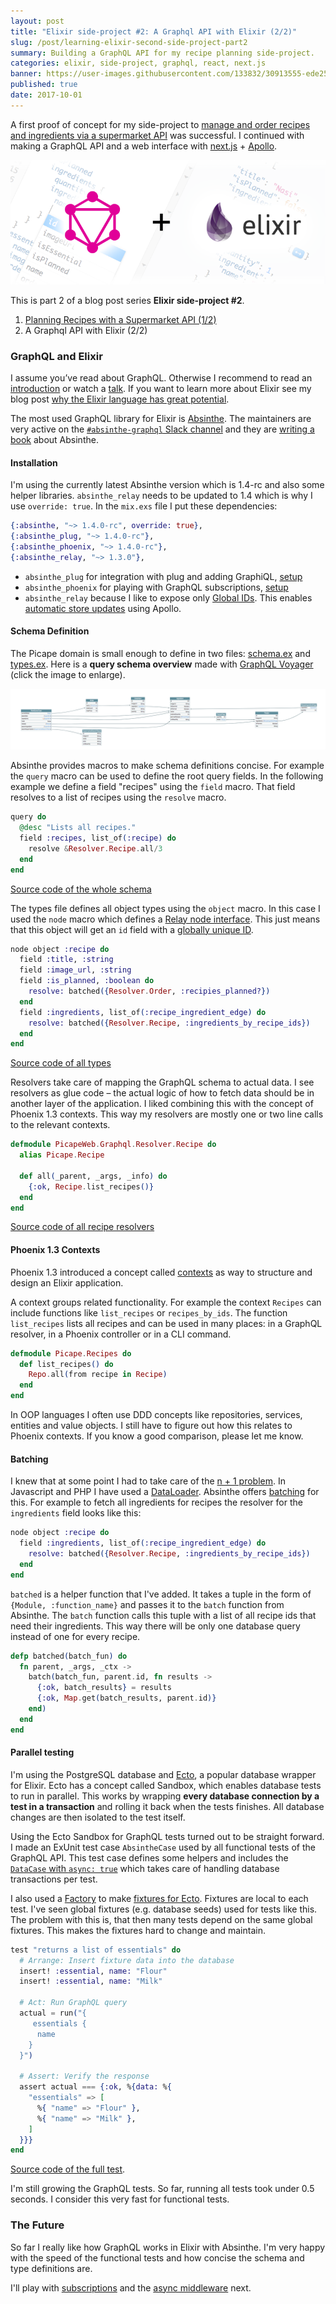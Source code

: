 ```yaml
---
layout: post
title: "Elixir side-project #2: A Graphql API with Elixir (2/2)"
slug: /post/learning-elixir-second-side-project-part2
summary: Building a GraphQL API for my recipe planning side-project.
categories: elixir, side-project, graphql, react, next.js
banner: https://user-images.githubusercontent.com/133832/30913555-ede256ac-a390-11e7-8f3a-b8e70b00e702.png
published: true
date: 2017-10-01
---
```


A first proof of concept for my side-project to [manage and order recipes and ingredients via a supermarket API](/post/learning-elixir-second-side-project-part1) was successful. I continued with making a GraphQL API and a web interface with [next.js](https://github.com/zeit/next.js) + [Apollo](https://www.apollodata.com).

![GraphQL and Elixir](./elixir-with-graphql.png)

This is part 2 of a blog post series **Elixir side-project #2**.

1. [Planning Recipes with a Supermarket API (1/2)](/post/learning-elixir-second-side-project-part1)
2. A Graphql API with Elixir (2/2)

### GraphQL and Elixir

I assume you’ve read about GraphQL. Otherwise I recommend to read an [introduction](http://graphql.org) or watch a [talk](https://www.youtube.com/watch?v=WQLzZf34FJ8). If you want to learn more about Elixir see my blog post [why the Elixir language has great potential](/post/why-elixir-has-great-potential).

The most used GraphQL library for Elixir is [Absinthe](http://absinthe-graphql.org). The maintainers are very active on the
[`#absinthe-graphql` Slack channel](https://elixir-slackin.herokuapp.com/) and they are [writing a book](https://pragprog.com/book/wwgraphql/craft-graphql-apis-in-elixir-with-absinthe) about Absinthe.

#### Installation

I'm using the currently latest Absinthe version which is 1.4-rc and also some helper libraries. `absinthe_relay` needs to be updated to 1.4 which is why I use `override: true`. In the `mix.exs` file I put these dependencies:

```elixir
{:absinthe, "~> 1.4.0-rc", override: true},
{:absinthe_plug, "~> 1.4.0-rc"},
{:absinthe_phoenix, "~> 1.4.0-rc"},
{:absinthe_relay, "~> 1.3.0"},
```

- `absinthe_plug` for integration with plug and adding GraphiQL, [setup](https://github.com/absinthe-graphql/absinthe_plug#graphiql)
- `absinthe_phoenix` for playing with GraphQL subscriptions, [setup](https://github.com/absinthe-graphql/absinthe_phoenix)
- `absinthe_relay` because I like to expose only [Global IDs](https://facebook.github.io/relay/docs/graphql-object-identification.html). This enables [automatic store updates](http://dev.apollodata.com/react/cache-updates.html#normalization) using Apollo.

#### Schema Definition

The Picape domain is small enough to define in two files: [schema.ex](https://github.com/adri/picape/blob/master/lib/picape_web/graphql/schema.ex) and [types.ex](https://github.com/adri/picape/blob/master/lib/picape_web/graphql/types.ex). Here is a **query schema overview** made with [GraphQL Voyager](https://apis.guru/graphql-voyager/) (click the image to enlarge).

[![Picape GraphQL Schema overview](./picape-graphql-schema.png)](https://user-images.githubusercontent.com/133832/31045265-f7c5d918-a5df-11e7-9c28-88ee5d738fa7.png)

Absinthe provides macros to make schema definitions concise. For example the `query` macro can be used to define the root query fields. In the following example we define a field "recipes" using the `field` macro. That field resolves to a list of recipes using the `resolve` macro.

```elixir
query do
  @desc "Lists all recipes."
  field :recipes, list_of(:recipe) do
    resolve &Resolver.Recipe.all/3
  end
end
```

[Source code of the whole schema](https://github.com/adri/picape/blob/master/lib/picape_web/graphql/schema.ex)

The types file defines all object types using the `object` macro. In this case I used the `node` macro which defines a [Relay node interface](https://facebook.github.io/relay/graphql/objectidentification.htm#sec-Node-Interface). This just means that this object will get an `id` field with a [globally unique ID](https://facebook.github.io/relay/docs/graphql-object-identification.html).

```elixir
node object :recipe do
  field :title, :string
  field :image_url, :string
  field :is_planned, :boolean do
    resolve: batched({Resolver.Order, :recipies_planned?})
  end
  field :ingredients, list_of(:recipe_ingredient_edge) do
    resolve: batched({Resolver.Recipe, :ingredients_by_recipe_ids})
  end
end
```

[Source code of all types](https://github.com/adri/picape/blob/master/lib/picape_web/graphql/types.ex)

Resolvers take care of mapping the GraphQL schema to actual data. I see resolvers as glue code – the actual logic of how to fetch data should be in another layer of the application. I liked combining this with the concept of Phoenix 1.3 contexts. This way my resolvers are mostly one or two line calls to the relevant contexts.

```elixir
defmodule PicapeWeb.Graphql.Resolver.Recipe do
  alias Picape.Recipe

  def all(_parent, _args, _info) do
    {:ok, Recipe.list_recipes()}
  end
end
```

[Source code of all recipe resolvers](https://github.com/adri/picape/blob/master/lib/picape_web/graphql/resolver/recipe.ex)

#### Phoenix 1.3 Contexts

Phoenix 1.3 introduced a concept called [contexts](https://hexdocs.pm/phoenix/contexts.html#thinking-about-design) as way to structure and design an Elixir application.

A context groups related functionality. For example the context `Recipes` can include functions like `list_recipes` or `recipes_by_ids`. The function `list_recipes` lists all recipes and can be used in many places: in a GraphQL resolver, in a Phoenix controller or in a CLI command.

```elixir
defmodule Picape.Recipes do
  def list_recipes() do
    Repo.all(from recipe in Recipe)
  end
end
```

In OOP languages I often use DDD concepts like repositories, services, entities and value objects. I still have to figure out how this relates to Phoenix contexts. If you know a good comparison, please let me know.

#### Batching

I knew that at some point I had to take care of the [n + 1 problem](https://secure.phabricator.com/book/phabcontrib/article/n_plus_one/). In Javascript and PHP I have used a [DataLoader](https://github.com/facebook/dataloader). Absinthe offers [batching](http://absinthe-graphql.org/guides/ecto-best-practices/) for this. For example to fetch all ingredients for recipes the resolver for the `ingredients` field looks like this:

```elixir
node object :recipe do
  field :ingredients, list_of(:recipe_ingredient_edge) do
    resolve: batched({Resolver.Recipe, :ingredients_by_recipe_ids})
  end
end
```

`batched` is a helper function that I've added. It takes a tuple in the form of `{Module, :function_name}` and passes it to the `batch` function from Absinthe. The `batch` function calls this tuple with a list of all recipe ids that need their ingredients. This way there will be only one database query instead of one for every recipe.

```elixir
defp batched(batch_fun) do
  fn parent, _args, _ctx ->
    batch(batch_fun, parent.id, fn results ->
      {:ok, batch_results} = results
      {:ok, Map.get(batch_results, parent.id)}
    end)
  end
end
```

#### Parallel testing

I'm using the PostgreSQL database and [Ecto](https://github.com/elixir-ecto/ecto), a popular database wrapper for Elixir. Ecto has a concept called Sandbox, which enables database tests to run in parallel. This works by wrapping **every database connection by a test in a transaction** and rolling it back when the tests finishes. All database changes are then isolated to the test itself.

Using the Ecto Sandbox for GraphQL tests turned out to be straight forward. I made an ExUnit test case `AbsintheCase` used by all functional tests of the GraphQL API. This test case defines some helpers and includes the [`DataCase` with `async: true`](https://github.com/adri/picape/blob/b1afd7ef94f95c1f847929a83b129a31f4a33c2d/test/support/absinthe_case.ex#L7) which takes care of handling database transactions per test.

I also used a [Factory](https://github.com/adri/picape/blob/master/test/support/factory.ex) to make [fixtures for Ecto](http://blog.danielberkompas.com/elixir/2015/07/16/fixtures-for-ecto.html). Fixtures are local to each test. I've seen global fixtures (e.g. database seeds) used for tests like this. The problem with this is, that then many tests depend on the same global fixtures. This makes the fixtures hard to change and maintain.

```elixir
test "returns a list of essentials" do
  # Arrange: Insert fixture data into the database
  insert! :essential, name: "Flour"
  insert! :essential, name: "Milk"

  # Act: Run GraphQL query
  actual = run("{
     essentials {
      name
    }
  }")

  # Assert: Verify the response
  assert actual === {:ok, %{data: %{
    "essentials" => [
      %{ "name" => "Flour" },
      %{ "name" => "Milk" },
    ]
  }}}
end
```

[Source code of the full test](https://github.com/adri/picape/blob/master/test/graphql/query_essential_test.exs).

I'm still growing the GraphQL tests. So far, running all tests took under 0.5 seconds. I consider this very fast for functional tests.

### The Future

So far I really like how GraphQL works in Elixir with Absinthe. I'm very happy with the speed of the functional tests and how concise the schema and type definitions are.

I'll play with [subscriptions](https://hexdocs.pm/absinthe/1.4.0-beta.1/Absinthe.Schema.html#subscription/2) and the [async middleware](https://hexdocs.pm/absinthe/Absinthe.Middleware.Async.html) next.
